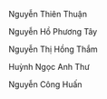 Nguyễn Thiên Thuận

Nguyễn Hồ Phương Tây

Nguyễn Thị Hồng Thắm

Huỳnh Ngọc Anh Thư

Nguyễn Công Huấn
